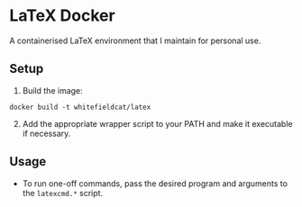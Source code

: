 # LaTeX Docker

A containerised LaTeX environment that I maintain for personal use.

## Setup

1. Build the image:
```
docker build -t whitefieldcat/latex
```

2. Add the appropriate wrapper script to your PATH and make it executable if necessary.

## Usage

* To run one-off commands, pass the desired program and arguments to the `latexcmd.*` script.
